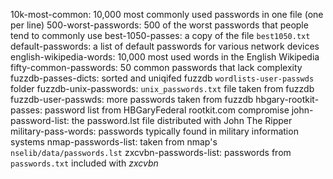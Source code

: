10k-most-common: 10,000 most commonly used passwords in one file (one per line)
500-worst-passwords: 500 of the worst passwords that people tend to commonly use
best-1050-passes: a copy of the file `best1050.txt`
default-passwords: a list of default passwords for various network devices
english-wikipedia-words: 10,000 most used words in the English Wikipedia
fifty-common-passwords: 50 common passwords that lack complexity
fuzzdb-passes-dicts: sorted and uniqifed fuzzdb `wordlists-user-passwds` folder
fuzzdb-unix-passwords: `unix_passwords.txt` file taken from fuzzdb
fuzzdb-user-passwds: more passwords taken from fuzzdb
hbgary-rootkit-passes: password list from HBGaryFederal rootkit.com compromise
john-password-list: the password.lst file distributed with John The Ripper
military-pass-words: passwords typically found in military information systems
nmap-passwords-list: taken from nmap's `nselib/data/passwords.lst`
zxcvbn-passwords-list: passwords from `passwords.txt` included with *zxcvbn*
